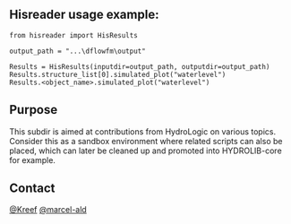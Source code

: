 ## Hisreader usage example:

    from hisreader import HisResults

    output_path = "...\dflowfm\output"

    Results = HisResults(inputdir=output_path, outputdir=output_path)
    Results.structure_list[0].simulated_plot("waterlevel")
    Results.<object_name>.simulated_plot("waterlevel")


## Purpose
This subdir is aimed at contributions from HydroLogic on various topics.
Consider this as a sandbox environment where related scripts can also
be placed, which can later be cleaned up and promoted into HYDROLIB-core
for example.

## Contact
[@Kreef]( https://github.com/Kreef )
[@marcel-ald]( https://github.com/marcel-ald )
